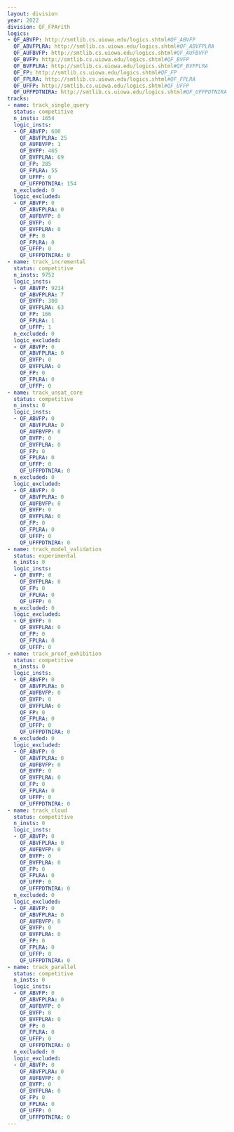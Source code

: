 ```yaml
---
layout: division
year: 2022
division: QF_FPArith
logics: 
- QF_ABVFP: http://smtlib.cs.uiowa.edu/logics.shtml#QF_ABVFP
  QF_ABVFPLRA: http://smtlib.cs.uiowa.edu/logics.shtml#QF_ABVFPLRA
  QF_AUFBVFP: http://smtlib.cs.uiowa.edu/logics.shtml#QF_AUFBVFP
  QF_BVFP: http://smtlib.cs.uiowa.edu/logics.shtml#QF_BVFP
  QF_BVFPLRA: http://smtlib.cs.uiowa.edu/logics.shtml#QF_BVFPLRA
  QF_FP: http://smtlib.cs.uiowa.edu/logics.shtml#QF_FP
  QF_FPLRA: http://smtlib.cs.uiowa.edu/logics.shtml#QF_FPLRA
  QF_UFFP: http://smtlib.cs.uiowa.edu/logics.shtml#QF_UFFP
  QF_UFFPDTNIRA: http://smtlib.cs.uiowa.edu/logics.shtml#QF_UFFPDTNIRA
tracks:
- name: track_single_query
  status: competitive
  n_insts: 1654
  logic_insts:
  - QF_ABVFP: 600
    QF_ABVFPLRA: 25
    QF_AUFBVFP: 1
    QF_BVFP: 465
    QF_BVFPLRA: 69
    QF_FP: 285
    QF_FPLRA: 55
    QF_UFFP: 0
    QF_UFFPDTNIRA: 154
  n_excluded: 0
  logic_excluded:
  - QF_ABVFP: 0
    QF_ABVFPLRA: 0
    QF_AUFBVFP: 0
    QF_BVFP: 0
    QF_BVFPLRA: 0
    QF_FP: 0
    QF_FPLRA: 0
    QF_UFFP: 0
    QF_UFFPDTNIRA: 0
- name: track_incremental
  status: competitive
  n_insts: 9752
  logic_insts:
  - QF_ABVFP: 9214
    QF_ABVFPLRA: 7
    QF_BVFP: 300
    QF_BVFPLRA: 63
    QF_FP: 166
    QF_FPLRA: 1
    QF_UFFP: 1
  n_excluded: 0
  logic_excluded:
  - QF_ABVFP: 0
    QF_ABVFPLRA: 0
    QF_BVFP: 0
    QF_BVFPLRA: 0
    QF_FP: 0
    QF_FPLRA: 0
    QF_UFFP: 0
- name: track_unsat_core
  status: competitive
  n_insts: 0
  logic_insts:
  - QF_ABVFP: 0
    QF_ABVFPLRA: 0
    QF_AUFBVFP: 0
    QF_BVFP: 0
    QF_BVFPLRA: 0
    QF_FP: 0
    QF_FPLRA: 0
    QF_UFFP: 0
    QF_UFFPDTNIRA: 0
  n_excluded: 0
  logic_excluded:
  - QF_ABVFP: 0
    QF_ABVFPLRA: 0
    QF_AUFBVFP: 0
    QF_BVFP: 0
    QF_BVFPLRA: 0
    QF_FP: 0
    QF_FPLRA: 0
    QF_UFFP: 0
    QF_UFFPDTNIRA: 0
- name: track_model_validation
  status: experimental
  n_insts: 0
  logic_insts:
  - QF_BVFP: 0
    QF_BVFPLRA: 0
    QF_FP: 0
    QF_FPLRA: 0
    QF_UFFP: 0
  n_excluded: 0
  logic_excluded:
  - QF_BVFP: 0
    QF_BVFPLRA: 0
    QF_FP: 0
    QF_FPLRA: 0
    QF_UFFP: 0
- name: track_proof_exhibition
  status: competitive
  n_insts: 0
  logic_insts:
  - QF_ABVFP: 0
    QF_ABVFPLRA: 0
    QF_AUFBVFP: 0
    QF_BVFP: 0
    QF_BVFPLRA: 0
    QF_FP: 0
    QF_FPLRA: 0
    QF_UFFP: 0
    QF_UFFPDTNIRA: 0
  n_excluded: 0
  logic_excluded:
  - QF_ABVFP: 0
    QF_ABVFPLRA: 0
    QF_AUFBVFP: 0
    QF_BVFP: 0
    QF_BVFPLRA: 0
    QF_FP: 0
    QF_FPLRA: 0
    QF_UFFP: 0
    QF_UFFPDTNIRA: 0
- name: track_cloud
  status: competitive
  n_insts: 0
  logic_insts:
  - QF_ABVFP: 0
    QF_ABVFPLRA: 0
    QF_AUFBVFP: 0
    QF_BVFP: 0
    QF_BVFPLRA: 0
    QF_FP: 0
    QF_FPLRA: 0
    QF_UFFP: 0
    QF_UFFPDTNIRA: 0
  n_excluded: 0
  logic_excluded:
  - QF_ABVFP: 0
    QF_ABVFPLRA: 0
    QF_AUFBVFP: 0
    QF_BVFP: 0
    QF_BVFPLRA: 0
    QF_FP: 0
    QF_FPLRA: 0
    QF_UFFP: 0
    QF_UFFPDTNIRA: 0
- name: track_parallel
  status: competitive
  n_insts: 0
  logic_insts:
  - QF_ABVFP: 0
    QF_ABVFPLRA: 0
    QF_AUFBVFP: 0
    QF_BVFP: 0
    QF_BVFPLRA: 0
    QF_FP: 0
    QF_FPLRA: 0
    QF_UFFP: 0
    QF_UFFPDTNIRA: 0
  n_excluded: 0
  logic_excluded:
  - QF_ABVFP: 0
    QF_ABVFPLRA: 0
    QF_AUFBVFP: 0
    QF_BVFP: 0
    QF_BVFPLRA: 0
    QF_FP: 0
    QF_FPLRA: 0
    QF_UFFP: 0
    QF_UFFPDTNIRA: 0
---
```


